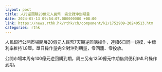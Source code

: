 ```yaml
---
layout: post
title: 人行逆回購20億元人民幣　完全對沖到期量
date: 2024-05-13 09:54:07.000000000 +08:00
link: https://news.rthk.hk/rthk/ch/component/k2/1752909-20240513.htm
categories: rthk
---
```


人民銀行公開市場開展20億元人民幣7天期逆回購操作，連續6日同一規模，中標利率維持1.8厘。單日操作量完全對沖到期量，零回籠、零投放。

公開市場本周有100億元逆回購到期，周三另有1250億元中期借貸便利(MLF)操作到期。
